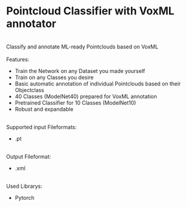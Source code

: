 # Pointcloud Classifier with VoxML annotator <br>
<br>
Classify and annotate ML-ready Pointclouds based on VoxML<br>
<br>
Features: <br>

* Train the Network on any Dataset you made yourself <br>
* Train on any Classes you desire <br>
* Basic automatic annotation of individual Pointclouds based on their Objectclass <br>
* 40 Classes (ModelNet40) prepared for VoxML annotation <br>
* Pretrained Classifier for 10 Classes (ModelNet10) <br>
* Robust and expandable <br>

<br>
Supported input Fileformats: <br>

* .pt <br>

<br>
Output Fileformat: <br>

* .xml <br>

<br>
Used Librarys: <br>

* Pytorch <br>
